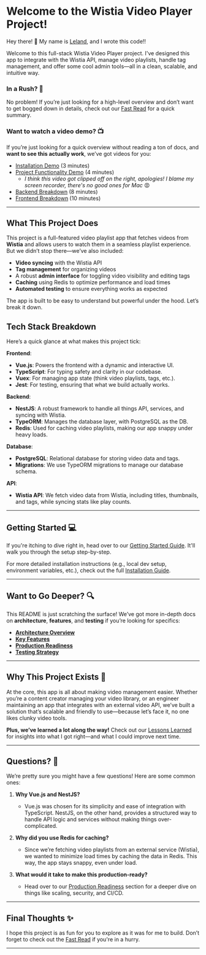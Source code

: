 # Welcome to the Wistia Video Player Project!

Hey there! 👋 My name is [Leland](https://www.linkedin.com/in/lelandwarren/), and I wrote this code!!

Welcome to this full-stack Wistia Video Player project. I've designed this app to integrate with the Wistia API, manage video playlists, handle tag management, and offer some cool admin tools—all in a clean, scalable, and intuitive way.

### In a Rush? 🚀

No problem! If you’re just looking for a high-level overview and don’t want to get bogged down in details, check out our [Fast Read](./docs/readmes/FAST_README.md) for a quick summary.

### Want to watch a video demo? 📺

If you’re just looking for a quick overview without reading a ton of docs, and **want to see this actually work**, we’ve got videos for you:

- [Installation Demo](./docs/resources/videos/Installation.mov) (3 minutes)
- [Project Functionality Demo](./docs/resources/videos/Project_Functionality.mov) (4 minutes)
  - _I think this video got clipped off on the right, apologies! I blame my screen recorder, there's no good ones for Mac_ 😡
- [Backend Breakdown](./docs/resources/videos/Backend.mov) (8 minutes)
- [Frontend Breakdown](./docs/resources/videos/Frontend.mov) (10 minutes)

---

## What This Project Does

This project is a full-featured video playlist app that fetches videos from **Wistia** and allows users to watch them in a seamless playlist experience. But we didn’t stop there—we’ve also included:

- **Video syncing** with the Wistia API
- **Tag management** for organizing videos
- A robust **admin interface** for toggling video visibility and editing tags
- **Caching** using Redis to optimize performance and load times
- **Automated testing** to ensure everything works as expected

The app is built to be easy to understand but powerful under the hood. Let’s break it down.

## Tech Stack Breakdown

Here’s a quick glance at what makes this project tick:

**Frontend**:

- **Vue.js**: Powers the frontend with a dynamic and interactive UI.
- **TypeScript**: For typing safety and clarity in our codebase.
- **Vuex**: For managing app state (think video playlists, tags, etc.).
- **Jest**: For testing, ensuring that what we build actually works.

**Backend**:

- **NestJS**: A robust framework to handle all things API, services, and syncing with Wistia.
- **TypeORM**: Manages the database layer, with PostgreSQL as the DB.
- **Redis**: Used for caching video playlists, making our app snappy under heavy loads.

**Database**:

- **PostgreSQL**: Relational database for storing video data and tags.
- **Migrations**: We use TypeORM migrations to manage our database schema.

**API**:

- **Wistia API**: We fetch video data from Wistia, including titles, thumbnails, and tags, while syncing stats like play counts.

---

## Getting Started 💻

If you're itching to dive right in, head over to our [Getting Started Guide](./docs/readmes/getting-started/README.md). It'll walk you through the setup step-by-step.

For more detailed installation instructions (e.g., local dev setup, environment variables, etc.), check out the full [Installation Guide](./docs/readmes/getting-started/installation.md).

---

## Want to Go Deeper? 🔍

This README is just scratching the surface! We’ve got more in-depth docs on **architecture**, **features**, and **testing** if you’re looking for specifics:

- [**Architecture Overview**](./docs/readmes/architecture/README.md)
- [**Key Features**](./docs/readmes/features/README.md)
- [**Production Readiness**](./docs/readmes/production-readiness/README.md)
- [**Testing Strategy**](./docs/readmes/testing/README.md)

---

## Why This Project Exists 🌱

At the core, this app is all about making video management easier. Whether you’re a content creator managing your video library, or an engineer maintaining an app that integrates with an external video API, we’ve built a solution that’s scalable and friendly to use—because let’s face it, no one likes clunky video tools.

**Plus, we’ve learned a lot along the way!** Check out our [Lessons Learned](./docs/readmes/lessons-learned/README.md) for insights into what I got right—and what I could improve next time.

---

## Questions? 🤔

We’re pretty sure you might have a few questions! Here are some common ones:

1. **Why Vue.js and NestJS?**

   - Vue.js was chosen for its simplicity and ease of integration with TypeScript. NestJS, on the other hand, provides a structured way to handle API logic and services without making things over-complicated.

2. **Why did you use Redis for caching?**

   - Since we’re fetching video playlists from an external service (Wistia), we wanted to minimize load times by caching the data in Redis. This way, the app stays snappy, even under load.

3. **What would it take to make this production-ready?**
   - Head over to our [Production Readiness](./docs/readmes/production-readiness/README.md) section for a deeper dive on things like scaling, security, and CI/CD.

---

## Final Thoughts ✨

I hope this project is as fun for you to explore as it was for me to build. Don’t forget to check out the [Fast Read](./docs/readmes/FAST_README.md) if you're in a hurry.

---
